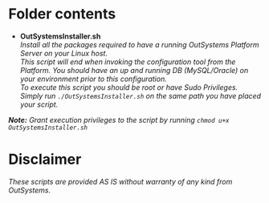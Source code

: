 # Folder contents


- **OutSystemsInstaller.sh**  
_Install all the packages required to have a running OutSystems Platform Server on your Linux host._  
_This script will end when invoking the configuration tool from the Platform. You should have an up and running DB (MySQL/Oracle) on your environment prior to this configuration._  
_To execute this script you should be root or have Sudo Privileges._
_Simply run ```./OutSystemsInstaller.sh``` on the same path you have placed your script._ 

_**Note:** Grant execution privileges to the script by running ```chmod u+x OutSystemsInstaller.sh```_


# Disclaimer
*These scripts are provided AS IS without warranty of any kind from OutSystems.*  
